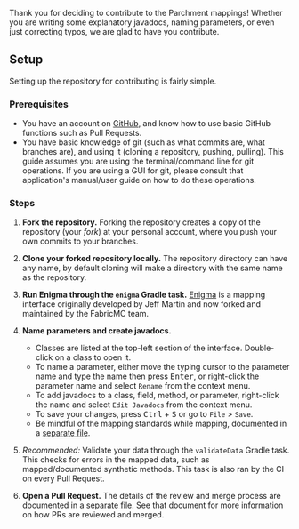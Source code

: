 Thank you for deciding to contribute to the Parchment mappings! Whether you are writing some explanatory javadocs, naming parameters, or even just correcting typos, we are glad to have you contribute.

## Setup

Setting up the repository for contributing is fairly simple.

### Prerequisites

 - You have an account on [GitHub](https://github.com), and know how to use basic GitHub functions such as Pull Requests.
 - You have basic knowledge of git (such as what commits are, what branches are), and using it (cloning a repository, pushing, pulling). This guide assumes you are using the terminal/command line for git operations. If you are using a GUI for git, please consult that application's manual/user guide on how to do these operations.

### Steps

1. **Fork the repository.** Forking the repository creates a copy of the repository (your _fork_) at your personal account, where you push your own commits to your branches.

1. **Clone your forked repository locally.** The repository directory can have any name, by default cloning will make a directory with the same name as the repository.

1. **Run Enigma through the `enigma` Gradle task.** [Enigma][enigma] is a mapping interface originally developed by Jeff Martin and now forked and maintained by the FabricMC team.

1. **Name parameters and create javadocs.**
	- Classes are listed at the top-left section of the interface. Double-click on a class to open it.
	- To name a parameter, either move the typing cursor to the parameter name and type the name then press <kbd>Enter</kbd>, or right-click the parameter name and select `Rename` from the context menu.
	- To add javadocs to a class, field, method, or parameter, right-click the name and select `Edit Javadocs` from the context menu.
	- To save your changes, press <kbd>Ctrl</kbd> + <kbd>S</kbd> or go to `File` > `Save`.
	- Be mindful of the mapping standards while mapping, documented in a [separate file][standards].

1. _Recommended:_ Validate your data through the `validateData` Gradle task. This checks for errors in the mapped data, such as mapped/documented synthetic methods. This task is also ran by the CI on every Pull Request.

1. **Open a Pull Request.** The details of the review and merge process are documented in a [separate file][review-and-merge]. See that document for more information on how PRs are reviewed and merged.

[enigma]: https://github.com/FabricMC/enigma
[standards]: standards.md
[review-and-merge]: review-merge-process.md
